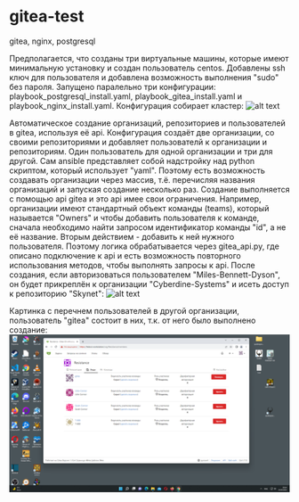 # gitea-test
gitea, nginx, postgresql

Предполагается, что созданы три виртуальные машины, которые имеют минимальную установку и создан пользователь centos. Добавлены ssh ключ для пользователя и добавлена возможность выполнения "sudo" без пароля. Запущено паралельно три конфигурации: playbook_postgresql_install.yaml, playbook_gitea_install.yaml и playbook_nginx_install.yaml. Конфигурация собирает кластер:
![alt text](https://github.com/eaxr/gitea-test/blob/main/images/gitea1.gif?raw=true)

Автоматическое создание организаций, репозиториев и пользователей в gitea, используя её api. Конфигурация создаёт две организации, со своими репозиториями и добавляет пользователй к организации и репозиториям. Один пользователь для одной организации и три для другой. Сам ansible представляет собой надстройку над python скриптом, который использует "yaml". Поэтому есть возможность создавать организации через массив, т.ё. перечисляя названия организаций и запуская создание несколько раз. Создание выполняется с помощью api gitea и это api имее свои ограничения. Например, организации имеют стандартный объект команды (teams), который называется "Owners" и чтобы добавить пользователя к команде, сначала необходимо найти запросом идентификатор команды "id", а не её название. Вторым действием - добавить к ней нужного пользователя. Поэтому логика обрабатывается через gitea_api.py, где описано подключение к api и есть возможность повторного использования методов, чтобы выполнять запросы к api. После создания, если авторизоваться пользователем "Miles-Bennett-Dyson", он будет прикреплён к организации "Cyberdine-Systems" и исеть доступ к репозиторию "Skynet":
![alt text](https://github.com/eaxr/gitea-test/blob/main/images/gitea2.gif?raw=true)

Картинка с перечнем пользователей в другой организации, пользователь "gitea" состоит в них, т.к. от него было выполнено создание:
![alt text](https://github.com/eaxr/gitea-test/blob/main/images/gitea.png?raw=true)